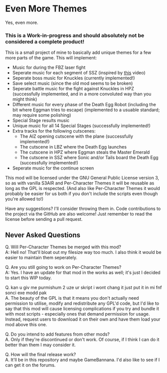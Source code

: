 # Even More Themes
Yes, even more.

### This is a Work-in-progress and should absolutely not be considered a complete product!

This is a small project of mine to basically add unique themes for a few more parts of the game. 
This will implement:  
  

*   Music for during the FBZ laser fight
*   Seperate music for each segment of SSZ (inspired by [this](https://www.youtube.com/watch?v=xboohYrV-_U&list=PLqkCR3JKr7Q0FAiowwqwvWr3ysGYtl5d5&index=9&t=167s) video)
*   Seperate boss music for Knuckles (currently implemented!)  
*   Save select music (since the old mod seems to be broken)  
*   Seperate battle music for the fight against Knuckles in HPZ (successfully implemented, and in a more convoluted way than you might think)
*   Different music for every phase of the Death Egg Robot (including the bit where Eggman tries to escape) (implemented to a usuable standard; may require some polishing)      
*   Special Stage results music  
*   Unique music for all 14 Special Stages (successfully implemented!)  
*   Extra tracks for the following cutscenes:
    *   The AIZ opening cutscene with the plane (successfully implemented!)
    *   The cutscene in LBZ where the Death Egg launches
    *   The cutscene in HPZ where Eggman steals the Master Emerald
    *   The cutscene in SSZ where Sonic and/or Tails board the Death Egg (successfully implemented!)
* Seperate music for the continue screen
  
This mod will be licensed under the GNU General Public License version 3, so as with vanilla S3AIR and Per-Character Themes it will be reusable as long as the GPL is respected. (And also like Per-Character Themes it would probably be easier for us both if you don't include the scripts even though you're allowed to!)  
  
Have any suggestions? I'll consider throwing them in. Code contributions to the project via the GitHub are also welcome! Just remember to read the license before sending a pull request.  
  
Never Asked Questions
-
  
Q. Will Per-Character Themes be merged with this mod?  
A: Hell no! That'll bloat out my filesize way too much. I also think it would be easier to maintain them seperately.  
  
Q. Are you still going to work on Per-Character Themes?  
A: Yes. I have an update for that mod in the works as well; it's just I decided to start this WIP today.  
  
Q. kan u giv me purmishum 2 uze ur skript i wont chang it just put it in mi fnf sonci exe modd pak  
A. The beauty of the GPL is that it means you don't actually need permission to utilise, modify and redistribute any GPL'd code, but I'd like to say that this mod will cause licensing complications if you try and bundle it with most scripts - especially ones that demand permission for usage. Instead, request users to download it on their own and have them load your mod above this one.  
  
Q. Do you intend to add features from other mods?  
A. Only if they're discontinued or don't work. Of course, if I think I can do it better than them I may consider it.  
  
Q. How will the final release work?  
A. It'll be in this repository and maybe GameBannana. I'd also like to see if I can get it on the forums.
